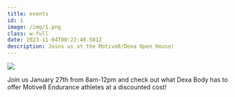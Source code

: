 ```yaml
---
title: events
id: 1
image: /img/1.png
class: w-full
date: 2023-11-04T00:22:40.581Z
description: Joins us at the Motive8/Dexa Open House!
---
```

![](/img/flyerback.png)

Join us January 27th from 8am-12pm and check out what Dexa Body has to offer Motive8 Endurance athletes at a discounted cost!
